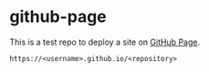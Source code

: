 # github-page
This is a test repo to deploy a site on [GitHub Page](https://docs.github.com/en/pages/getting-started-with-github-pages/creating-a-github-pages-site).

```https://<username>.github.io/<repository>```
